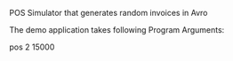 POS Simulator that generates random invoices in Avro

The demo application takes following Program Arguments:

pos 2 15000